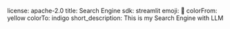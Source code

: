 license: apache-2.0
title: Search Engine
sdk: streamlit
emoji: 🏃
colorFrom: yellow
colorTo: indigo
short_description: This is my Search Engine with LLM
